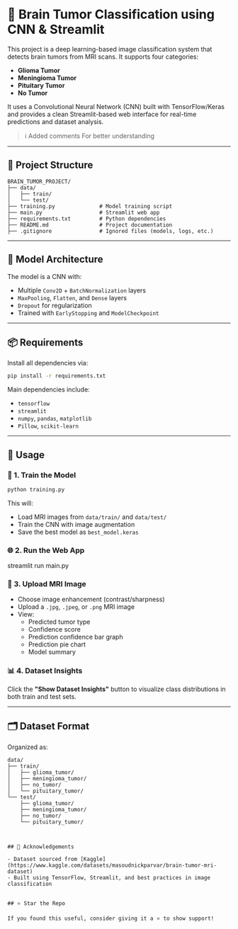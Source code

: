 
# 🧠 Brain Tumor Classification using CNN & Streamlit

This project is a deep learning-based image classification system that detects brain tumors from MRI scans. It supports four categories:
- **Glioma Tumor**
- **Meningioma Tumor**
- **Pituitary Tumor**
- **No Tumor**

It uses a Convolutional Neural Network (CNN) built with TensorFlow/Keras and provides a clean Streamlit-based web interface for real-time predictions and dataset analysis.

> ℹ️ Added comments For better understanding

---

## 📁 Project Structure

```
BRAIN_TUMOR_PROJECT/
├── data/
│   ├── train/
│   └── test/
├── training.py              # Model training script
├── main.py                  # Streamlit web app
├── requirements.txt         # Python dependencies
├── README.md                # Project documentation
├── .gitignore               # Ignored files (models, logs, etc.)
```

---

## 🧠 Model Architecture

The model is a CNN with:
- Multiple `Conv2D` + `BatchNormalization` layers
- `MaxPooling`, `Flatten`, and `Dense` layers
- `Dropout` for regularization
- Trained with `EarlyStopping` and `ModelCheckpoint`

---

## 📦 Requirements

Install all dependencies via:

```bash
pip install -r requirements.txt
```

Main dependencies include:
- `tensorflow`
- `streamlit`
- `numpy`, `pandas`, `matplotlib`
- `Pillow`, `scikit-learn`

---

## 🚀 Usage

### 🔧 1. Train the Model

```bash
python training.py
```

This will:
- Load MRI images from `data/train/` and `data/test/`
- Train the CNN with image augmentation
- Save the best model as `best_model.keras`

### 🌐 2. Run the Web App

streamlit run main.py


### 🧪 3. Upload MRI Image

- Choose image enhancement (contrast/sharpness)
- Upload a `.jpg`, `.jpeg`, or `.png` MRI image
- View:
  - Predicted tumor type
  - Confidence score
  - Prediction confidence bar graph
  - Prediction pie chart
  - Model summary


### 📊 4. Dataset Insights

Click the **"Show Dataset Insights"** button to visualize class distributions in both train and test sets.

---

## 🗂️ Dataset Format

Organized as:

```
data/
├── train/
│   ├── glioma_tumor/
│   ├── meningioma_tumor/
│   ├── no_tumor/
│   └── pituitary_tumor/
└── test/
    ├── glioma_tumor/
    ├── meningioma_tumor/
    ├── no_tumor/
    └── pituitary_tumor/



## 🤝 Acknowledgements

- Dataset sourced from [Kaggle](https://www.kaggle.com/datasets/masoudnickparvar/brain-tumor-mri-dataset)
- Built using TensorFlow, Streamlit, and best practices in image classification


## ⭐️ Star the Repo

If you found this useful, consider giving it a ⭐ to show support!
